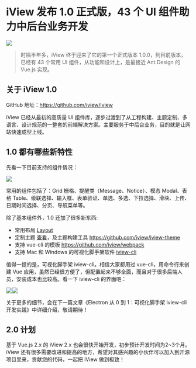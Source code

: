 # iView 发布 1.0 正式版，43 个 UI 组件助力中后台业务开发

![](https://pic4.zhimg.com/v2-9a2614a6f08cbfc8321cad3895e80502_b.jpg)

> 时隔半年多，iView 终于迎来了它的第一个正式版本 1.0.0，到目前版本，已经有 43 个常用 UI 组件，从功能和设计上，是最接近 Ant.Design 的 Vue.js 实现。

## 关于 iView 1.0

GitHub 地址：[<span>https://</span><span>github.com/iview/iview</span><span></span>](http:https://github.com/iview/iview)

iView 已经从最初的高质量 UI 组件库，逐步过渡到了从工程构建、主题定制、多语言、设计规范的一整套的前端解决方案。主要服务于中后台业务，目的就是让网站快速成型上线。

## 1.0 都有哪些新特性

先看一下目前支持的组件情况：

![](http://pic2.zhimg.com/v2-557b2833dc34cf3b5a94ac3700a995fd_b.png)  

常用的组件包括了：Grid 栅格、提醒类（Message、Notice）、模态 Modal、表格 Table、级联选择、输入框、表单验证、单选、多选、下拉选择、滑块、上传、日期时间选择、分页、导航菜单等。

除了基本组件外，1.0 还加了很多新东西:

*   常用布局 [Layout](http:https://www.iviewui.com/components/layout)
*   定制主题 [查看](http:https://www.iviewui.com/docs/guide/theme)，及主题构建工具 [<span>https://</span><span>github.com/iview/iview-</span><span>theme</span><span></span>](http:https://github.com/iview/iview-theme)
*   支持 vue-cli 的模板 [<span>https://</span><span>github.com/iview/webpac</span><span>k</span><span></span>](http:https://github.com/iview/webpack)
*   支持 Mac 和 Windows 的可视化脚手架软件 [iview-cli](http:https://github.com/iview/iview-cli)

值得一提的是，可视化脚手架 iview-cli。相信大家都用过 vue-cli，用命令行来创建 Vue 应用，虽然已经很方便了，但配置起来不够全面，而且对于很多后端人员，安装成本也比较高。看一下 iview-cli 的界面吧：

![](http://pic4.zhimg.com/v2-b36c0e83e24d004dbb94ad87cf148f7b_b.png)![](http://pic2.zhimg.com/v2-76ac7ca87585164942f232bdede912f5_b.png)  

关于更多的细节，会在下一篇文章《Electron 从 0 到 1：可视化脚手架 iview-cli 开发实践》中详细介绍，敬请期待！

## 2.0 计划

基于 Vue.js 2.x 的 iView 2.x 也会很快开始开发，初步预计开发时间为2~3个月。  
iView 还有很多需要改进和提高的地方，希望对其感兴趣的小伙伴可以加入到开源项目里来，贡献您的代码，一起把 iView 做到极致！
